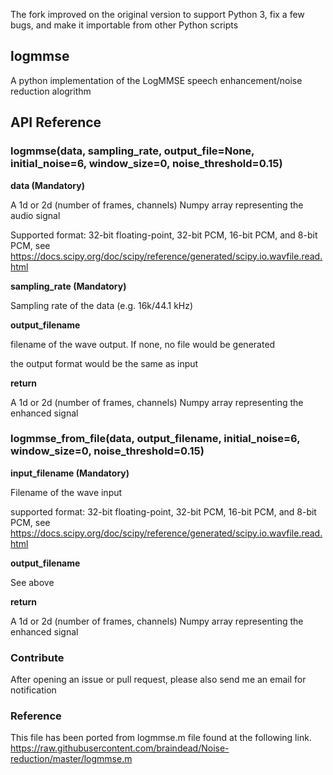 The fork improved on the original version to support Python 3, fix a few bugs, and make it importable from other Python scripts

## logmmse ##
A python implementation of the LogMMSE speech enhancement/noise reduction alogrithm

## API Reference ##

### logmmse(data, sampling_rate, output_file=None, initial_noise=6, window_size=0, noise_threshold=0.15) ###

**data (Mandatory)**

A 1d or 2d (number of frames, channels) Numpy array representing the audio signal

Supported format: 32-bit floating-point, 32-bit PCM, 16-bit PCM, and 8-bit PCM, see https://docs.scipy.org/doc/scipy/reference/generated/scipy.io.wavfile.read.html     

**sampling_rate (Mandatory)**

Sampling rate of the data (e.g. 16k/44.1 kHz)

**output_filename**

filename of the wave output. If none, no file would be generated

the output format would be the same as input

**return**

A 1d or 2d (number of frames, channels) Numpy array representing the enhanced signal

### logmmse_from_file(data, output_filename, initial_noise=6, window_size=0, noise_threshold=0.15) ###

**input_filename (Mandatory)**

Filename of the wave input

supported format: 32-bit floating-point, 32-bit PCM, 16-bit PCM, and 8-bit PCM, see https://docs.scipy.org/doc/scipy/reference/generated/scipy.io.wavfile.read.html     

**output_filename**

See above

**return**

A 1d or 2d (number of frames, channels) Numpy array representing the enhanced signal

### Contribute ###

After opening an issue or pull request, please also send me an email for notification

### Reference ###

This file has been ported from logmmse.m file found at the following link.
https://raw.githubusercontent.com/braindead/Noise-reduction/master/logmmse.m
